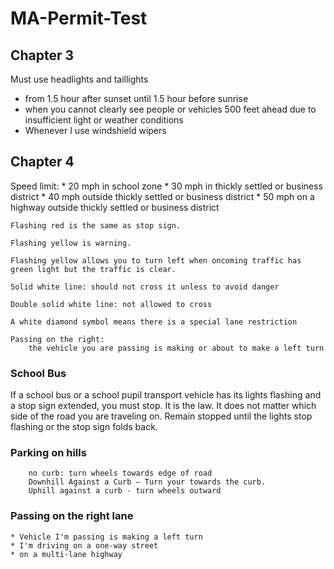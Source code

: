 # MA-Permit-Test

## Chapter 3
Must use headlights and taillights
* from 1.5 hour after sunset until 1.5 hour before sunrise
* when you cannot clearly see people or vehicles 500 feet ahead due to insufficient light or weather conditions
* Whenever I use windshield wipers
	
## Chapter 4
Speed limit:
	* 20 mph in school zone
	* 30 mph in thickly settled or business district
	* 40 mph outside thickly settled or business district
	* 50 mph on a highway outside thickly settled or business district

	Flashing red is the same as stop sign.

	Flashing yellow is warning.

	Flashing yellow allows you to turn left when oncoming traffic has green light but the traffic is clear.

	Solid white line: should not cross it unless to avoid danger

	Double solid white line: not allowed to cross

	A white diamond symbol means there is a special lane restriction

	Passing on the right:
		the vehicle you are passing is making or about to make a left turn

### School Bus
If a school bus or a school pupil transport vehicle has its lights flashing and a stop sign extended, you must stop. It is the law. It does not matter which side of the road you are traveling on. Remain stopped until the lights stop flashing or the stop sign folds back.

### Parking on hills
		no curb: turn wheels towards edge of road
		Downhill Against a Curb — Turn your towards the curb.
		Uphill against a curb - turn wheels outward

### Passing on the right lane
	* Vehicle I'm passing is making a left turn
	* I'm driving on a one-way street
	* on a multi-lane highway
